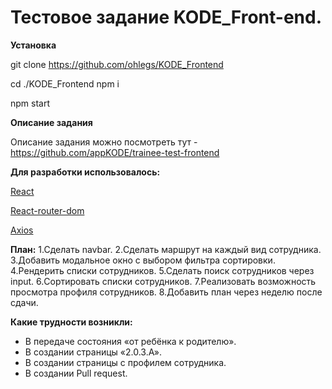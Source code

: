 # Тестовое задание KODE_Front-end.

**Установка**

git clone https://github.com/ohlegs/KODE_Frontend

cd ./KODE_Frontend
npm i

npm start


**Описание задания**

Описание задания можно посмотреть тут - https://github.com/appKODE/trainee-test-frontend

**Для разработки использовалось:**

[React](http://reactjs.org)

[React-router-dom](https://reactrouter.com/docs/en/v6)

[Axios](https://axios-http.com/docs/intro)

**План:**
1.Сделать navbar.
2.Сделать маршрут  на каждый вид сотрудника.
3.Добавить модальное окно с выбором фильтра сортировки.
4.Рендерить списки сотрудников.
5.Сделать поиск сотрудников через input.
6.Сортировать списки сотрудников.
7.Реализовать возможность просмотра профиля сотрудников.
8.Добавить план через неделю после сдачи.
 
**Какие трудности возникли:**
+  В передаче состояния «от ребёнка к родителю».
+  В создании страницы «2.0.3.A».
+  В создании страницы с профилем сотрудника.
+  В создании Pull request.
